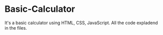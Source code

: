# Basic-Calculator
It's a basic calculator using HTML, CSS, JavaScript.
All the code expladend in the files.

